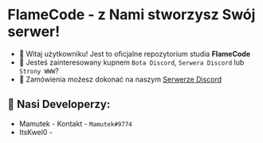 # FlameCode - z Nami stworzysz Swój serwer!
- 👋 Witaj użytkowniku! Jest to oficjalne repozytorium studia **FlameCode**
- 👀 Jesteś zainteresowany kupnem `Bota Discord`, `Serwera Discord` lub `Strony WWW`?
- 💸 Zamówienia możesz dokonać na naszym [Serwerze Discord](https://discord.gg/sctSRanFzw)
## 👤 Nasi Developerzy:
 * Mamutek - Kontakt - `Mamutek#9774`
 * ItsKwel0 - 


<!---
FlameCodeStudio/FlameCodeStudio is a ✨ special ✨ repository because its `README.md` (this file) appears on your GitHub profile.
You can click the Preview link to take a look at your changes.
--->
